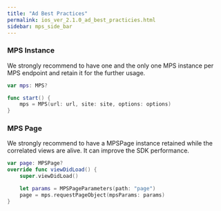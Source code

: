 ```yaml
---
title: "Ad Best Practices"
permalink: ios_ver_2.1.0_ad_best_practicies.html
sidebar: mps_side_bar
---
```


### MPS Instance 
We strongly recommend to have one and the only one MPS instance per MPS endpoint and retain it for the further usage.

```swift
var mps: MPS?

func start() {
    mps = MPS(url: url, site: site, options: options)
}
```


### MPS Page

We strongly recommend to have a MPSPage instance retained while the correlated views are alive. It can improve the SDK performance.

```swift
var page: MPSPage?
override func viewDidLoad() {
    super.viewDidLoad()

    let params = MPSPageParameters(path: "page")
    page = mps.requestPageObject(mpsParams: params)
}
```